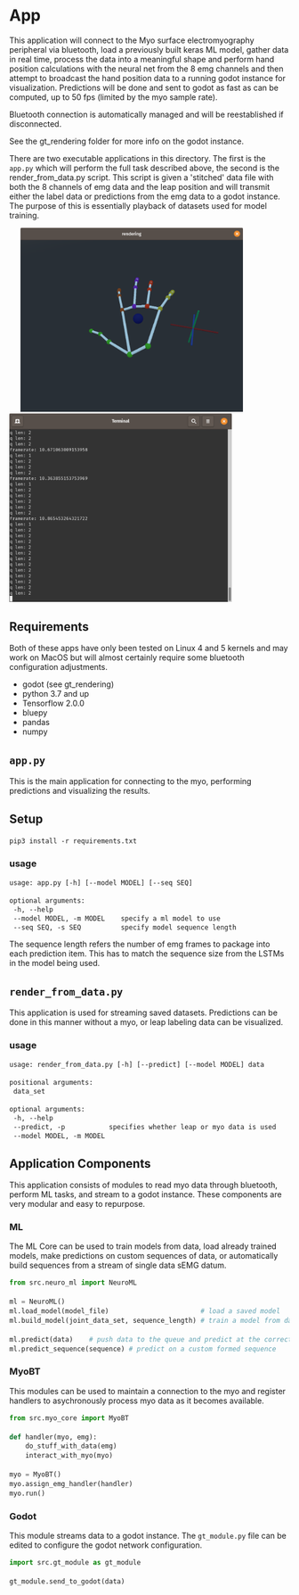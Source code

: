 # App
This application will connect to the Myo surface electromyography peripheral via bluetooth, load a previously built keras ML model,
gather data in real time, process the data into a meaningful shape and perform hand position calculations with the neural net from the 8 emg channels and then attempt to broadcast the hand position data to a running godot instance for visualization.
Predictions will be done and sent to godot as fast as can be computed, up to 50 fps (limited by the myo sample rate).

Bluetooth connection is automatically managed and will be reestablished if disconnected.

See the gt_rendering folder for more info on the godot instance.

There are two executable applications in this directory. The first is the `app.py` which will perform the full task described above, the second is the render_from_data.py script. This script is given a 'stitched' data file with both the 8 channels of emg data and the leap position and will transmit either the label data or predictions from the emg data to a godot instance. The purpose of this is essentially playback of datasets used for model training.

<p float="left">
  <img src="img/hand.png" width="400" hspace="20" />
  <img src="img/screen.png" width="400" />
</p>

## Requirements
Both of these apps have only been tested on Linux 4 and 5 kernels and may work on MacOS but will almost certainly require some bluetooth configuration adjustments.

* godot (see gt_rendering)
* python 3.7 and up
* Tensorflow 2.0.0
* bluepy
* pandas
* numpy

## `app.py`
This is the main application for connecting to the myo, performing predictions and visualizing the results.

## Setup
`pip3 install -r requirements.txt`

### usage
```
usage: app.py [-h] [--model MODEL] [--seq SEQ]

optional arguments:
 -h, --help
 --model MODEL, -m MODEL    specify a ml model to use
 --seq SEQ, -s SEQ          specify model sequence length
 ```

 The sequence length refers the number of emg frames to package into each prediction item. This has to match the sequence size from the LSTMs in the model being used.

## `render_from_data.py`
This application is used for streaming saved datasets. Predictions can be done in this manner without a myo, or leap labeling data can be visualized.

### usage
```
usage: render_from_data.py [-h] [--predict] [--model MODEL] data

positional arguments:
 data_set

optional arguments:
 -h, --help
 --predict, -p           specifies whether leap or myo data is used
 --model MODEL, -m MODEL
 ```

## Application Components
This application consists of modules to read myo data through bluetooth, perform ML tasks, and stream to a godot instance. These components are very modular and easy to repurpose.

### ML
The ML Core can be used to train models from data, load already trained models, make predictions on custom sequences of data, or automatically build sequences from a stream of single data sEMG datum.
```python
from src.neuro_ml import NeuroML

ml = NeuroML()
ml.load_model(model_file)  						# load a saved model
ml.build_model(joint_data_set, sequence_length) # train a model from data

ml.predict(data)	# push data to the queue and predict at the correct sequence lengths
ml.predict_sequence(sequence) # predict on a custom formed sequence
```

### MyoBT
This modules can be used to maintain a connection to the myo and register handlers to asychronously process myo data as it becomes available.

```python
from src.myo_core import MyoBT

def handler(myo, emg):
	do_stuff_with_data(emg)
	interact_with_myo(myo)

myo = MyoBT()
myo.assign_emg_handler(handler)
myo.run()
```

### Godot
This module streams data to a godot instance. The `gt_module.py` file can be edited to configure the godot network configuration.

```python
import src.gt_module as gt_module

gt_module.send_to_godot(data)
```
